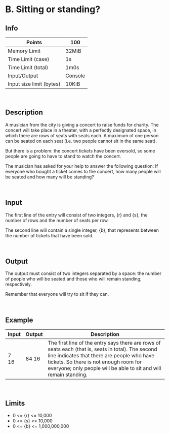 # B. Sitting or standing?
## Info
| Points                   | 100     |
|--------------------------|---------|
| Memory Limit             | 32MiB   |
| Time Limit (case)        | 1s      |
| Time Limit (total)       | 1m0s    |
| Input/Output             | Console |
| Input size limit (bytes) | 10KiB   |
<br>

## Description
A musician from the city is giving a concert to raise funds for charity. The concert will take place in a theater, with a perfectly designated space, in which there are rows of seats with seats each. A maximum of one person can be seated on each seat (i.e. two people cannot sit in the same seat).

But there is a problem: the concert tickets have been oversold, so some people are going to have to stand to watch the concert.

The musician has asked for your help to answer the following question: If everyone who bought a ticket comes to the concert, how many people will be seated and how many will be standing?

<br>

## Input
The first line of the entry will consist of two integers, {r} and {s}, the number of rows and the number of seats per row.

The second line will contain a single integer, {b}, that represents between the number of tickets that have been sold.

<br>

## Output
The output must consist of two integers separated by a space: the number of people who will be seated and those who will remain standing, respectively.

Remember that everyone will try to sit if they can.

<br>

## Example

| Input | Output | Description                                                                                                                                                                                                                                                     |
|-------|--------|-----------------------------------------------------------------------------------------------------------------------------------------------------------------------------------------------------------------------------------------------------------------|
| 7 <br> 16 | 84 16  | The first line of the entry says there are rows of seats each (that is, seats in total).  The second line indicates that there are people who have tickets. So there is not enough room for everyone; only people will be able to sit and will remain standing. |
<br>

## Limits
* 0 <= {r} <= 10,000
* 0 <= {s} <= 10,000
* 0 <= {b} <= 1,000,000,000